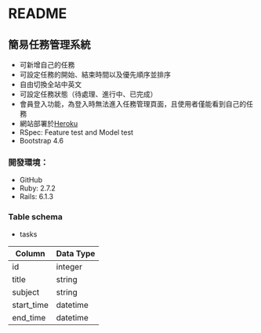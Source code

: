 # README

## 簡易任務管理系統
* 可新增自己的任務
* 可設定任務的開始、結束時間以及優先順序並排序
* 自由切換全站中英文
* 可設定任務狀態（待處理、進行中、已完成）
* 會員登入功能，為登入時無法進入任務管理頁面，且使用者僅能看到自己的任務
* 網站部署於[Heroku](http://taskwebsite.herokuapp.com/)
* RSpec: Feature test and Model test
* Bootstrap 4.6

### 開發環境：
  * GitHub
  * Ruby: 2.7.2
  * Rails: 6.1.3

### Table schema
  * tasks

| Column     | Data Type |
| --------   | --------  |
| id         | integer   |
| title      | string    |
| subject    | string    |
| start_time | datetime  |
| end_time   | datetime  |
